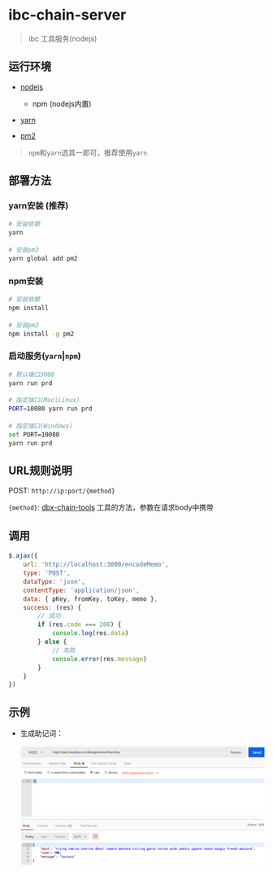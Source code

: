 # ibc-chain-server
> ibc 工具服务(nodejs)

## 运行环境

  - [nodejs](https://nodejs.org)

    + npm (nodejs内置)
    
  - [yarn](https://yarnpkg.com)
  - [pm2](https://www.npmjs.com/package/pm2)

> `npm`和`yarn`选其一即可，推荐使用`yarn`

## 部署方法

### yarn安装 (推荐)
```bash
# 安装依赖
yarn

# 安装pm2
yarn global add pm2
```
### npm安装
```bash
# 安装依赖
npm install

# 安装pm2
npm install -g pm2
```

### 启动服务(`yarn`|`npm`)
```bash
# 默认端口3000
yarn run prd

# 指定端口(Mac|Linux)
PORT=10080 yarn run prd

# 指定端口(Windows)
set PORT=10080
yarn run prd
```

## URL规则说明

POST: `http://ip:port/{method}`

`{method}`: [dbx-chain-tools](https://www.npmjs.com/package/dbx-chain-tools) 工具的方法，参数在请求body中携带

## 调用

```js
$.ajax({
	url: 'http://localhost:3000/encodeMemo',
	type: 'POST',
	dataType: 'json',
	contentType: 'application/json',
	data: { pKey, fromKey, toKey, memo },
	success: (res) {
		// 成功
		if (res.code === 200) {
			console.log(res.data)
		} else {
			// 失败
			console.error(res.message)
		}
	}
})
```

## 示例

  - 生成助记词：

    ![brainKey](images/20190620050116.png)
